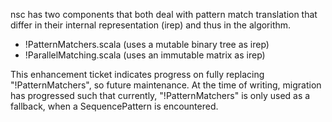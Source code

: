 nsc has two components that both deal with pattern match translation that differ in their internal representation (irep) and thus in the algorithm.
 * !PatternMatchers.scala (uses a mutable binary tree as irep)
 * !ParallelMatching.scala (uses an immutable matrix as irep)

This enhancement ticket indicates progress on fully replacing "!PatternMatchers", so future maintenance. At the time of writing, migration has progressed such that 
currently, "!PatternMatchers" is only used as a fallback, when a SequencePattern is encountered.
